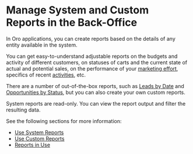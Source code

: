 <a id="user-guide-reports"></a>

# Manage System and Custom Reports in the Back-Office

In Oro applications, you can create reports based on the details of any entity available in the system.

You can get easy-to-understand adjustable reports on the budgets and activity of different
customers, on statuses of carts and the current state of actual and potential sales, on the performance of your
[marketing effort](../../marketing/index.md#user-guide-marketing), specifics of recent [activities](../../activities/index.md#user-guide-activities), etc.

There are a number of out-of-the-box reports, such as [Leads by Date](leads-reports.md#doc-leads-reports) and
[Opportunities by Status](opportunities-reports.md#user-guide-opportunities-reports-opportunities-by-status), but you can also create your own custom reports.

System reports are read-only. You can view the report output and filter the resulting data.

<!-- comment: Add information on Reports & Segments > Consents > Declined Consents when https://magecore.atlassian.net/browse/BB-14261 is implemented. -->

See the following sections for more information:

* [Use System Reports](system-reports.md)
* [Use Custom Reports](custom-reports.md)
* [Reports in Use](reports-examples.md)
